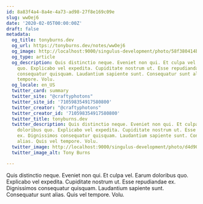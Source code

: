 ```yaml
---
id: 8a83f4a4-8a4e-4a73-ad98-27f8e169c09e
slug: wwOej6
date: '2020-02-05T00:00:00Z'
draft: false
metadata:
  og_title: tonyburns.dev
  og_url: https://tonyburns.dev/notes/wwOej6
  og_image: http://localhost:9000/singulus-development/photo/58f380414bbd67653d0fe2bf14b4ece0.jpeg
  og_type: article
  og_description: Quis distinctio neque. Eveniet non qui. Et culpa vel. Earum doloribus
    quo. Explicabo vel expedita. Cupiditate nostrum ut. Esse repudiandae ex. Dignissimos
    consequatur quisquam. Laudantium sapiente sunt. Consequatur sunt alias. Quis vel
    tempore. Volu.
  og_locale: en_US
  twitter_card: summary
  twitter_site: "@craftyphotons"
  twitter_site_id: '710598354917580800'
  twitter_creator: "@craftyphotons"
  twitter_creator_id: '710598354917580800'
  twitter_title: tonyburns.dev
  twitter_description: Quis distinctio neque. Eveniet non qui. Et culpa vel. Earum
    doloribus quo. Explicabo vel expedita. Cupiditate nostrum ut. Esse repudiandae
    ex. Dignissimos consequatur quisquam. Laudantium sapiente sunt. Consequatur sunt
    alias. Quis vel tempore. Volu.
  twitter_image: http://localhost:9000/singulus-development/photo/d4d90e1ca63a3a7341caeb48014d2739.jpeg
  twitter_image_alt: Tony Burns

---
```


Quis distinctio neque. Eveniet non qui. Et culpa vel. Earum doloribus quo. Explicabo vel expedita. Cupiditate nostrum ut. Esse repudiandae ex. Dignissimos consequatur quisquam. Laudantium sapiente sunt. Consequatur sunt alias. Quis vel tempore. Volu.
